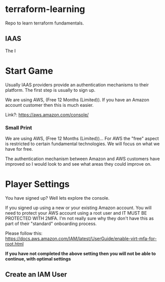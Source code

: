 # terraform-learning
Repo to learn terraform fundamentals. 

## IAAS
The I

# Start Game
Usually IAAS providers provide an authentication mechanisms to their platform. The first step is usually to sign up. 

We are using AWS, (Free 12 Months (Limited)). If you have an Amazon account customer then this is much easier. 

Link?: https://aws.amazon.com/console/

### Small Print 
We are using AWS, (Free 12 Months (Limited))... For AWS the "free" aspect is restricted to certain fundamental technologies. We will focus on what we have for free.

The authentication mechanism between Amazon and AWS customers have improved so I would look to and see what areas they could improve on. 


# Player Settings
You have signed up? Well lets explore the console. 

If you signed up using a new or your existing Amazon account. You will need to protect your AWS account using a root user and IT MUST BE PROTECTED WITH 2MFA. I'm not really sure why they don't have this as part of their "standard" onboarding process.  

Please follow this: https://docs.aws.amazon.com/IAM/latest/UserGuide/enable-virt-mfa-for-root.html

**If you have not completed the above setting then you will not be able to continue, with optimal settings**

## Create an IAM User







